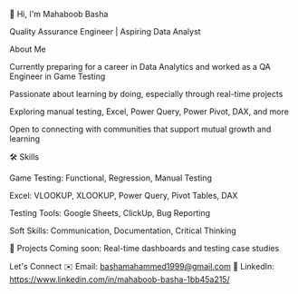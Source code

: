  👋 Hi, I'm Mahaboob Basha

Quality Assurance Engineer | Aspiring Data Analyst

About Me

Currently preparing for a career in Data Analytics and worked as a QA Engineer in Game Testing

Passionate about learning by doing, especially through real-time projects

Exploring manual testing, Excel, Power Query, Power Pivot, DAX, and more

Open to connecting with communities that support mutual growth and learning

🛠️ Skills

Game Testing: Functional, Regression, Manual Testing

Excel: VLOOKUP, XLOOKUP, Power Query, Pivot Tables, DAX

Testing Tools: Google Sheets, ClickUp, Bug Reporting

Soft Skills: Communication, Documentation, Critical Thinking

📂   Projects
Coming soon: Real-time dashboards and testing case studies

Let's Connect
✉️ Email: bashamahammed1999@gmail.com
💼 LinkedIn: https://www.linkedin.com/in/mahaboob-basha-1bb45a215/
